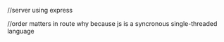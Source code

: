 //server using express

//order matters in route why because js is a syncronous single-threaded language

